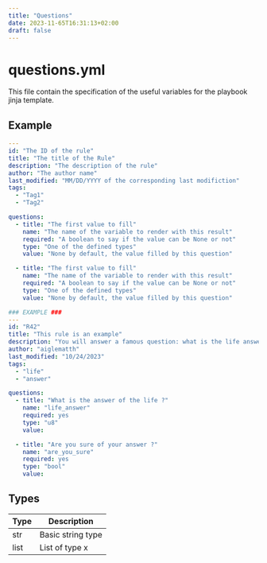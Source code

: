 ```yaml
---
title: "Questions"
date: 2023-11-65T16:31:13+02:00
draft: false
---
```


# questions.yml

This file contain the specification of the useful variables for the playbook jinja template.

## Example

```yml
---
id: "The ID of the rule"
title: "The title of the Rule"
description: "The description of the rule"
author: "The author name"
last_modified: "MM/DD/YYYY of the corresponding last modifiction"
tags:
  - "Tag1"
  - "Tag2"

questions:
  - title: "The first value to fill"
    name: "The name of the variable to render with this result"
    required: "A boolean to say if the value can be None or not"
    type: "One of the defined types"
    value: "None by default, the value filled by this question"

  - title: "The first value to fill"
    name: "The name of the variable to render with this result"
    required: "A boolean to say if the value can be None or not"
    type: "One of the defined types"
    value: "None by default, the value filled by this question"

### EXAMPLE ###
---
id: "R42"
title: "This rule is an example"
description: "You will answer a famous question: what is the life answer ?"
author: "aiglematth"
last_modified: "10/24/2023"
tags:
  - "life"
  - "answer"

questions:
  - title: "What is the answer of the life ?"
    name: "life_answer"
    required: yes
    type: "u8"
    value:

  - title: "Are you sure of your answer ?"
    name: "are_you_sure"
    required: yes
    type: "bool"
    value:
```

## Types

| Type    | Description       |
|---------|-------------------|
| str     | Basic string type |
| list<x> | List of type x    |